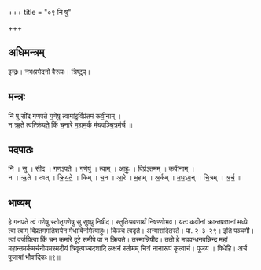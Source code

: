 +++
title = "०९ नि षु"

+++
## अधिमन्त्रम्
इन्द्रः। नभःप्रभेदनो वैरूपः। त्रिष्टुप्।

## मन्त्रः
नि षु सी॑द गणपते ग॒णेषु॒ त्वामा॑हु॒र्विप्र॑तमं कवी॒नाम् ।  
न ऋ॒ते त्वत्क्रि॑यते॒ किं च॒नारे म॒हाम॒र्कं म॑घवञ्चि॒त्रम॑र्च ॥

## पदपाठः
नि । सु । सी॒द॒ । ग॒ण॒ऽप॒ते॒ । ग॒णेषु॑ । त्वाम् । आ॒हुः॒ । विप्र॑ऽतमम् । क॒वी॒नाम् ।  
न । ऋ॒ते । त्वत् । क्रि॒य॒ते॒ । किम् । च॒न । आ॒रे । म॒हाम् । अ॒र्कम् । म॒घ॒ऽव॒न् । चि॒त्रम् । अ॒र्च॒ ॥

## भाष्यम्
हे गनपते त्वं गणेषु स्तोतृगणेषु सु सुष्थु निषीद। स्तुतिश्रवणार्थं निषण्णोभव। यतः कवीनां क्रान्तप्रज्ञानां मध्ये त्वा त्वाम् विप्रतममतिशयेन मेधाविनमित्याहुः। किञ्च त्वदृते। अन्यारादितरर्ते। पा. २-३-२९। इति पञ्चमी। त्वां वर्जयित्वा किं चन कर्मारे दूरे समीपे वा न क्रियते। तस्मान्निषीद। ततो हे मघवन्धनवन्निन्द्र महां महान्तमर्कमर्चनीयमस्मदीयं त्रिवृत्पञ्चदशादि लक्षनं स्तोमम् चित्रं नानारूपं कृत्वार्च। पूजय । विधेहि। अर्च पूजायां भौवादिकः॥९॥
